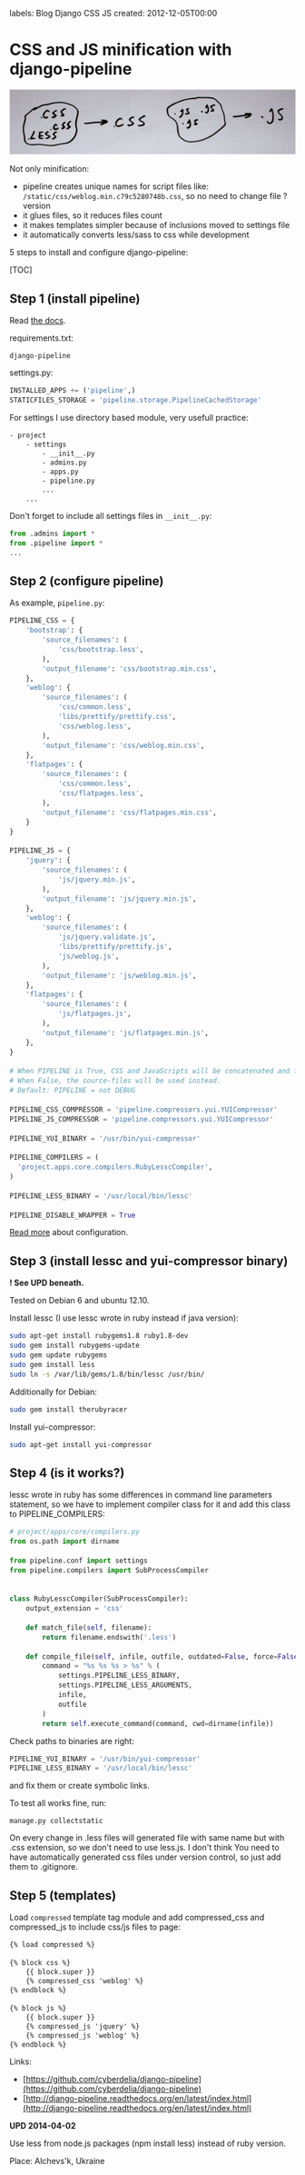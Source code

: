labels: Blog
        Django
        CSS
        JS
created: 2012-12-05T00:00

# CSS and JS minification with django-pipeline

![JS and CSS minification](minification_django.png)

Not only minification:

- pipeline creates unique names for script files like: ```/static/css/weblog.min.c79c5280748b.css```, so no need to change file ?version
- it glues files, so it reduces files count
- it makes templates simpler because of inclusions moved to settings file
- it automatically converts less/sass to css while development

5 steps to install and configure django-pipeline:

[TOC]

## Step 1 (install pipeline)

Read [the docs](http://django-pipeline.readthedocs.org/en/latest/index.html).

requirements.txt:
```text
django-pipeline
```

settings.py:
```python
INSTALLED_APPS += ('pipeline',)
STATICFILES_STORAGE = 'pipeline.storage.PipelineCachedStorage'
```

For settings I use directory based module, very usefull practice:
```
- project
    - settings
        - __init__.py
        - admins.py
        - apps.py
        - pipeline.py
        ...
    ...
```

Don't forget to include all settings files in ```__init__.py```:
```python
from .admins import *
from .pipeline import *
...
```

## Step 2 (configure pipeline)

As example, ```pipeline.py```:
```python
PIPELINE_CSS = {
    'bootstrap': {
        'source_filenames': (
            'css/bootstrap.less',
        ),
        'output_filename': 'css/bootstrap.min.css',
    },
    'weblog': {
        'source_filenames': (
            'css/common.less',
            'libs/prettify/prettify.css',
            'css/weblog.less',
        ),
        'output_filename': 'css/weblog.min.css',
    },
    'flatpages': {
        'source_filenames': (
            'css/common.less',
            'css/flatpages.less',
        ),
        'output_filename': 'css/flatpages.min.css',
    }
}

PIPELINE_JS = {
    'jquery': {
        'source_filenames': (
            'js/jquery.min.js',
        ),
        'output_filename': 'js/jquery.min.js',
    },
    'weblog': {
        'source_filenames': (
            'js/jquery.validate.js',
            'libs/prettify/prettify.js',
            'js/weblog.js',
        ),
        'output_filename': 'js/weblog.min.js',
    },
    'flatpages': {
        'source_filenames': (
            'js/flatpages.js',
        ),
        'output_filename': 'js/flatpages.min.js',
    },
}

# When PIPELINE is True, CSS and JavaScripts will be concatenated and filtered.
# When False, the source-files will be used instead.
# Default: PIPELINE = not DEBUG

PIPELINE_CSS_COMPRESSOR = 'pipeline.compressors.yui.YUICompressor'
PIPELINE_JS_COMPRESSOR = 'pipeline.compressors.yui.YUICompressor'

PIPELINE_YUI_BINARY = '/usr/bin/yui-compressor'

PIPELINE_COMPILERS = (
  'project.apps.core.compilers.RubyLesscCompiler',
)

PIPELINE_LESS_BINARY = '/usr/local/bin/lessc'

PIPELINE_DISABLE_WRAPPER = True
```

[Read more](http://django-pipeline.readthedocs.org/en/latest/configuration.html) about configuration.

## Step 3 (install lessc and yui-compressor binary)

**! See UPD beneath.**

Tested on Debian 6 and ubuntu 12.10.

Install lessc (I use lessc wrote in ruby instead if java version):
```bash
sudo apt-get install rubygems1.8 ruby1.8-dev
sudo gem install rubygems-update
sudo gem update rubygems
sudo gem install less
sudo ln -s /var/lib/gems/1.8/bin/lessc /usr/bin/
```

Additionally for Debian:
```bash
sudo gem install therubyracer
```

Install yui-compressor:
```bash
sudo apt-get install yui-compressor
```

## Step 4 (is it works?)

lessc wrote in ruby has some differences in command line parameters statement, so we have to implement compiler class for it and add this class to PIPELINE_COMPILERS:
```python
# project/apps/core/compilers.py
from os.path import dirname

from pipeline.conf import settings
from pipeline.compilers import SubProcessCompiler


class RubyLesscCompiler(SubProcessCompiler):
    output_extension = 'css'

    def match_file(self, filename):
        return filename.endswith('.less')

    def compile_file(self, infile, outfile, outdated=False, force=False):
        command = "%s %s %s > %s" % (
            settings.PIPELINE_LESS_BINARY,
            settings.PIPELINE_LESS_ARGUMENTS,
            infile,
            outfile
        )
        return self.execute_command(command, cwd=dirname(infile))
```

Check paths to binaries are right:
```python
PIPELINE_YUI_BINARY = '/usr/bin/yui-compressor'
PIPELINE_LESS_BINARY = '/usr/local/bin/lessc'
```

and fix them or create symbolic links.

To test all works fine, run:
```
manage.py collectstatic
```

On every change in .less files will generated file with same name but with .css extension, so we don't need to use less.js.
I don't think You need to have automatically generated css files under version control, so just add them to .gitignore.

## Step 5 (templates)

Load ```compressed``` template tag module and add compressed_css and compressed_js to include css/js files to page:
```django
{% load compressed %}

{% block css %}
    {{ block.super }}
    {% compressed_css 'weblog' %}
{% endblock %}

{% block js %}
    {{ block.super }}
    {% compressed_js 'jquery' %}
    {% compressed_js 'weblog' %}
{% endblock %}
```

Links:

- [https://github.com/cyberdelia/django-pipeline](https://github.com/cyberdelia/django-pipeline)
- [http://django-pipeline.readthedocs.org/en/latest/index.html](http://django-pipeline.readthedocs.org/en/latest/index.html)

**UPD 2014-04-02**

Use less from node.js packages (npm install less) instead of ruby version.

Place: Alchevs'k, Ukraine
